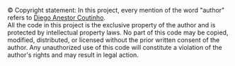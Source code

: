 ©️ Copyright statement:
In this project, every mention of the word "author" refers to [Diego Anestor Coutinho](https://www.linkedin.com/in/diego-anestor-coutinho).  
All the code in this project is the exclusive property of the author and is protected by intellectual property laws. 
No part of this code may be copied, modified, distributed, or licensed without the prior written consent of the author. 
Any unauthorized use of this code will constitute a violation of the author's rights and may result in legal action.
